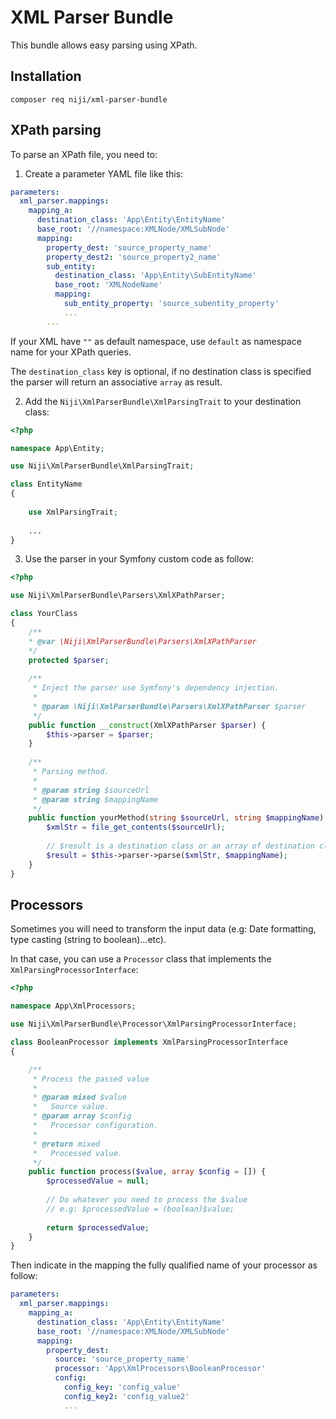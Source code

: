 # XML Parser Bundle

This bundle allows easy parsing using XPath.

## Installation

`composer req niji/xml-parser-bundle`


## XPath parsing

To parse an XPath file, you need to:

1) Create a parameter YAML file like this:

````yaml
parameters:
  xml_parser.mappings:
    mapping_a:
      destination_class: 'App\Entity\EntityName'
      base_root: '//namespace:XMLNode/XMLSubNode'
      mapping:
        property_dest: 'source_property_name'
        property_dest2: 'source_property2_name'
        sub_entity:
          destination_class: 'App\Entity\SubEntityName'
          base_root: 'XMLNodeName'
          mapping:
            sub_entity_property: 'source_subentity_property'
            ...
        ...
````

If your XML have `""` as default namespace, use `default` as namespace name for your XPath queries.

The `destination_class` key is optional, if no destination class is specified the parser will return an associative `array` as result.

2) Add the `Niji\XmlParserBundle\XmlParsingTrait` to your destination class:

```php
<?php

namespace App\Entity;

use Niji\XmlParserBundle\XmlParsingTrait;

class EntityName
{
    
    use XmlParsingTrait;
    
    ...
}
```

3) Use the parser in your Symfony custom code as follow:

````php
<?php

use Niji\XmlParserBundle\Parsers\XmlXPathParser;

class YourClass
{
    /**
    * @var \Niji\XmlParserBundle\Parsers\XmlXPathParser
    */
    protected $parser;
        
    /**
     * Inject the parser use Symfony's dependency injection.
     *
     * @param \Niji\XmlParserBundle\Parsers\XmlXPathParser $parser
     */
    public function __construct(XmlXPathParser $parser) {
        $this->parser = $parser;
    }
    
    /**
     * Parsing method.
     * 
     * @param string $sourceUrl
     * @param string $mappingName
     */
    public function yourMethod(string $sourceUrl, string $mappingName) {
        $xmlStr = file_get_contents($sourceUrl);
    
        // $result is a destination class or an array of destination classes or an associative array.
        $result = $this->parser->parse($xmlStr, $mappingName);
    }
}

````

## Processors

Sometimes you will need to transform the input data (e.g: Date formatting, type casting (string to boolean)...etc).

In that case, you can use a `Processor` class that implements the `XmlParsingProcessorInterface`:

````php
<?php

namespace App\XmlProcessors;

use Niji\XmlParserBundle\Processor\XmlParsingProcessorInterface;

class BooleanProcessor implements XmlParsingProcessorInterface 
{

    /**
     * Process the passed value
     *
     * @param mixed $value
     *   Source value.
     * @param array $config
     *   Processor configuration.
     *
     * @return mixed
     *   Processed value.
     */
    public function process($value, array $config = []) {
        $processedValue = null;
        
        // Do whatever you need to process the $value
        // e.g: $processedValue = (boolean)$value;
        
        return $processedValue;
    }
}

````

Then indicate in the mapping the fully qualified name of your processor as follow:

````yaml
parameters:
  xml_parser.mappings:
    mapping_a:
      destination_class: 'App\Entity\EntityName'
      base_root: '//namespace:XMLNode/XMLSubNode'
      mapping:
        property_dest:
          source: 'source_property_name'
          processor: 'App\XmlProcessors\BooleanProcessor'
          config:
            config_key: 'config_value'
            config_key2: 'config_value2'
            ...
````
